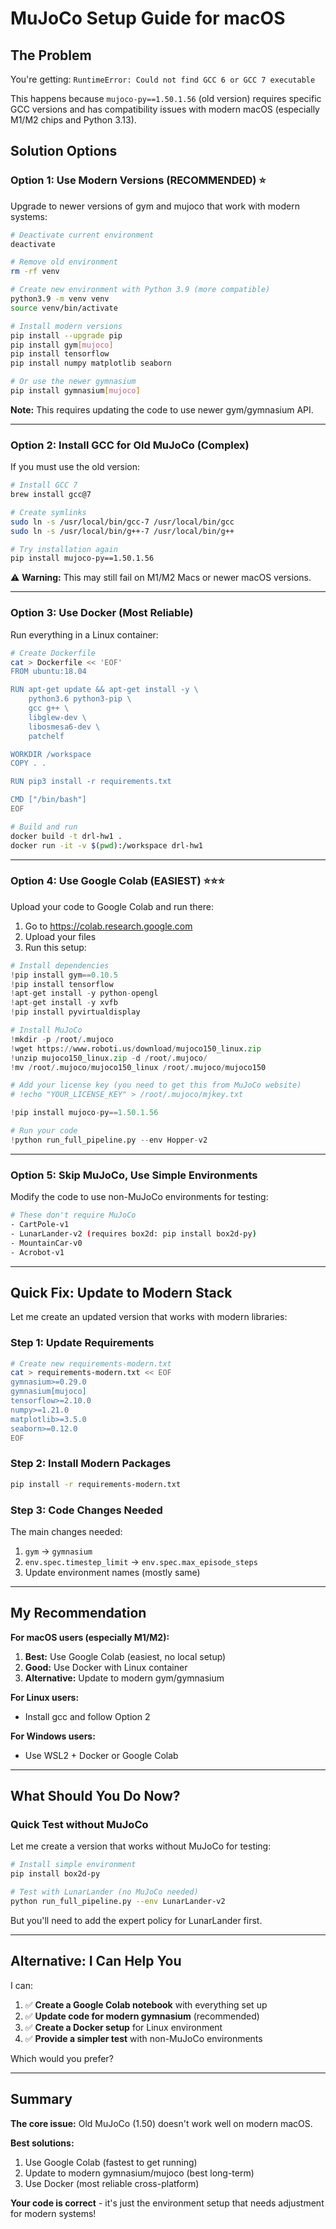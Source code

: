 # MuJoCo Setup Guide for macOS

## The Problem

You're getting: `RuntimeError: Could not find GCC 6 or GCC 7 executable`

This happens because `mujoco-py==1.50.1.56` (old version) requires specific GCC versions and has compatibility issues with modern macOS (especially M1/M2 chips and Python 3.13).

## Solution Options

### Option 1: Use Modern Versions (RECOMMENDED) ⭐

Upgrade to newer versions of gym and mujoco that work with modern systems:

```bash
# Deactivate current environment
deactivate

# Remove old environment
rm -rf venv

# Create new environment with Python 3.9 (more compatible)
python3.9 -m venv venv
source venv/bin/activate

# Install modern versions
pip install --upgrade pip
pip install gym[mujoco]
pip install tensorflow
pip install numpy matplotlib seaborn

# Or use the newer gymnasium
pip install gymnasium[mujoco]
```

**Note:** This requires updating the code to use newer gym/gymnasium API.

---

### Option 2: Install GCC for Old MuJoCo (Complex)

If you must use the old version:

```bash
# Install GCC 7
brew install gcc@7

# Create symlinks
sudo ln -s /usr/local/bin/gcc-7 /usr/local/bin/gcc
sudo ln -s /usr/local/bin/g++-7 /usr/local/bin/g++

# Try installation again
pip install mujoco-py==1.50.1.56
```

⚠️ **Warning:** This may still fail on M1/M2 Macs or newer macOS versions.

---

### Option 3: Use Docker (Most Reliable)

Run everything in a Linux container:

```bash
# Create Dockerfile
cat > Dockerfile << 'EOF'
FROM ubuntu:18.04

RUN apt-get update && apt-get install -y \
    python3.6 python3-pip \
    gcc g++ \
    libglew-dev \
    libosmesa6-dev \
    patchelf

WORKDIR /workspace
COPY . .

RUN pip3 install -r requirements.txt

CMD ["/bin/bash"]
EOF

# Build and run
docker build -t drl-hw1 .
docker run -it -v $(pwd):/workspace drl-hw1
```

---

### Option 4: Use Google Colab (EASIEST) ⭐⭐⭐

Upload your code to Google Colab and run there:

1. Go to https://colab.research.google.com
2. Upload your files
3. Run this setup:

```python
# Install dependencies
!pip install gym==0.10.5
!pip install tensorflow
!apt-get install -y python-opengl
!apt-get install -y xvfb
!pip install pyvirtualdisplay

# Install MuJoCo
!mkdir -p /root/.mujoco
!wget https://www.roboti.us/download/mujoco150_linux.zip
!unzip mujoco150_linux.zip -d /root/.mujoco/
!mv /root/.mujoco/mujoco150_linux /root/.mujoco/mujoco150

# Add your license key (you need to get this from MuJoCo website)
# !echo "YOUR_LICENSE_KEY" > /root/.mujoco/mjkey.txt

!pip install mujoco-py==1.50.1.56

# Run your code
!python run_full_pipeline.py --env Hopper-v2
```

---

### Option 5: Skip MuJoCo, Use Simple Environments

Modify the code to use non-MuJoCo environments for testing:

```bash
# These don't require MuJoCo
- CartPole-v1
- LunarLander-v2 (requires box2d: pip install box2d-py)
- MountainCar-v0
- Acrobot-v1
```

---

## Quick Fix: Update to Modern Stack

Let me create an updated version that works with modern libraries:

### Step 1: Update Requirements

```bash
# Create new requirements-modern.txt
cat > requirements-modern.txt << EOF
gymnasium>=0.29.0
gymnasium[mujoco]
tensorflow>=2.10.0
numpy>=1.21.0
matplotlib>=3.5.0
seaborn>=0.12.0
EOF
```

### Step 2: Install Modern Packages

```bash
pip install -r requirements-modern.txt
```

### Step 3: Code Changes Needed

The main changes needed:
1. `gym` → `gymnasium`
2. `env.spec.timestep_limit` → `env.spec.max_episode_steps`
3. Update environment names (mostly same)

---

## My Recommendation

**For macOS users (especially M1/M2):**

1. **Best:** Use Google Colab (easiest, no local setup)
2. **Good:** Use Docker with Linux container
3. **Alternative:** Update to modern gym/gymnasium

**For Linux users:**
- Install gcc and follow Option 2

**For Windows users:**
- Use WSL2 + Docker or Google Colab

---

## What Should You Do Now?

### Quick Test without MuJoCo

Let me create a version that works without MuJoCo for testing:

```bash
# Install simple environment
pip install box2d-py

# Test with LunarLander (no MuJoCo needed)
python run_full_pipeline.py --env LunarLander-v2
```

But you'll need to add the expert policy for LunarLander first.

---

## Alternative: I Can Help You

I can:

1. ✅ **Create a Google Colab notebook** with everything set up
2. ✅ **Update code for modern gymnasium** (recommended)
3. ✅ **Create a Docker setup** for Linux environment
4. ✅ **Provide a simpler test** with non-MuJoCo environments

Which would you prefer?

---

## Summary

**The core issue:** Old MuJoCo (1.50) doesn't work well on modern macOS.

**Best solutions:**
1. Use Google Colab (fastest to get running)
2. Update to modern gymnasium/mujoco (best long-term)
3. Use Docker (most reliable cross-platform)

**Your code is correct** - it's just the environment setup that needs adjustment for modern systems!
